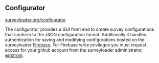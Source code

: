 ## Configurator
[surveyloader.org/configurator](http://surveyloader.org/configurator/)

The configurator provides a GUI front end to create survey configurations that conform to the JSON configuration format. Additionally it handles authentication for saving and modifying configurations hosted on the surveyloader [Firebase](https://www.firebase.com/docs/rest/api/). For Firebase write privileges you must request access for your github account from the surveyloader administrator, [@rstrom](https://github.com/rstrom).